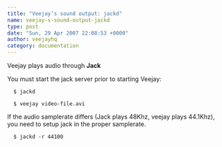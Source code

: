 ```yaml
---
title: "Veejay’s sound output: jackd"
name: veejay-s-sound-output-jackd
type: post
date: "Sun, 29 Apr 2007 22:08:53 +0000"
author: veejayhq
category: documentation
---
```

Veejay plays audio through **Jack**  

You must start the jack server prior to starting Veejay:  

`  
$ jackd  
`  

`  
$ veejay video-file.avi  
`  

If the audio samplerate differs (Jack plays 48Khz, veejay plays 44.1Khz),  
you need to setup jack in the proper samplerate.  

`  
$ jackd -r 44100  
`